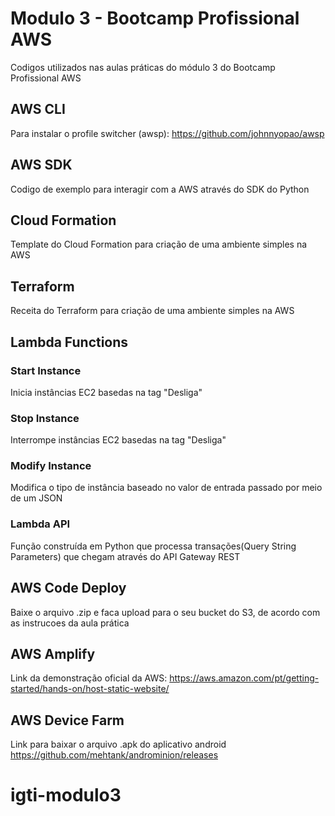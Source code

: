 # Modulo 3 - Bootcamp Profissional AWS

Codigos utilizados nas aulas práticas do módulo 3 do Bootcamp Profissional AWS

## AWS CLI
Para instalar o profile switcher (awsp):
https://github.com/johnnyopao/awsp

## AWS SDK
Codigo de exemplo para interagir com a AWS através do SDK do Python

## Cloud Formation
Template do Cloud Formation para criação de uma ambiente simples na AWS

## Terraform
Receita do Terraform para criação de uma ambiente simples na AWS

## Lambda Functions

### Start Instance
Inicia instâncias EC2 basedas na tag "Desliga"

### Stop Instance
Interrompe instâncias EC2 basedas na tag "Desliga"

### Modify Instance
Modifica o tipo de instância baseado no valor de entrada passado por meio de um JSON

### Lambda API
Função construída em Python que processa transações(Query String Parameters) que chegam através do API Gateway REST

## AWS Code Deploy
Baixe o arquivo .zip e faca upload para o seu bucket do S3, de acordo com as instrucoes da aula prática

## AWS Amplify
Link da demonstração oficial da AWS:
https://aws.amazon.com/pt/getting-started/hands-on/host-static-website/

## AWS Device Farm
Link para baixar o arquivo .apk do aplicativo android
https://github.com/mehtank/androminion/releases
# igti-modulo3
